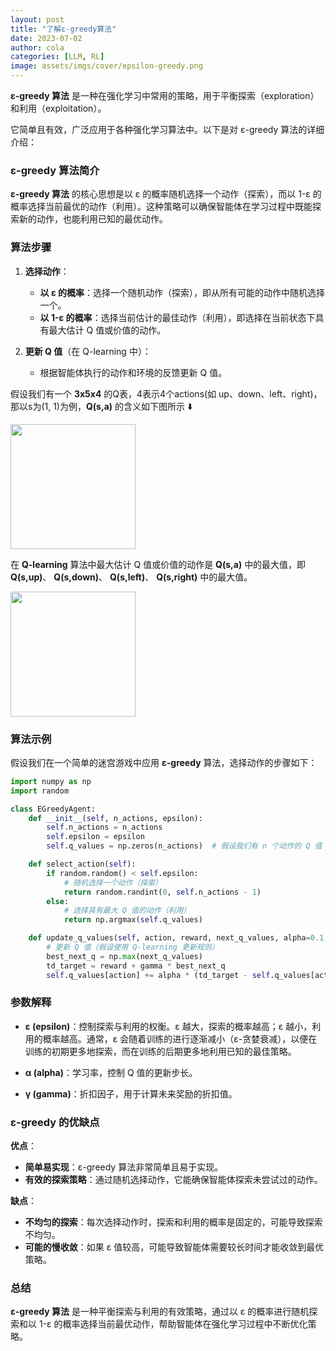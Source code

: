 ```yaml
---
layout: post
title: "了解ε-greedy算法"
date: 2023-07-02
author: cola
categories: [LLM, RL]
image: assets/imgs/cover/epsilon-greedy.png
---
```


**ε-greedy 算法** 是一种在强化学习中常用的策略，用于平衡探索（exploration）和利用（exploitation）。

它简单且有效，广泛应用于各种强化学习算法中。以下是对 ε-greedy 算法的详细介绍：

### ε-greedy 算法简介

**ε-greedy 算法** 的核心思想是以 ε 的概率随机选择一个动作（探索），而以 1-ε 的概率选择当前最优的动作（利用）。这种策略可以确保智能体在学习过程中既能探索新的动作，也能利用已知的最优动作。

### 算法步骤

1. **选择动作**：
   - **以 ε 的概率**：选择一个随机动作（探索），即从所有可能的动作中随机选择一个。
   - **以 1-ε 的概率**：选择当前估计的最佳动作（利用），即选择在当前状态下具有最大估计 Q 值或价值的动作。

2. **更新 Q 值**（在 Q-learning 中）：
   - 根据智能体执行的动作和环境的反馈更新 Q 值。

假设我们有一个 **3x5x4** 的Q表，4表示4个actions(如 up、down、left、right)，那以s为(1, 1)为例，**Q(s,a)** 的含义如下图所示 ⬇️

<img src="/assets/imgs/ai/llm/RL/q-learning/q-s-a.png" width="200"/>

在 **Q-learning** 算法中最大估计 Q 值或价值的动作是 **Q(s,a)** 中的最大值，即 **Q(s,up)**、 **Q(s,down)**、 **Q(s,left)**、 **Q(s,right)** 中的最大值。

<img src="/assets/imgs/ai/llm/RL/q-learning/epsilon-greedy.png" width="200"/>

### 算法示例

假设我们在一个简单的迷宫游戏中应用 **ε-greedy** 算法，选择动作的步骤如下：

```python
import numpy as np
import random

class EGreedyAgent:
    def __init__(self, n_actions, epsilon):
        self.n_actions = n_actions
        self.epsilon = epsilon
        self.q_values = np.zeros(n_actions)  # 假设我们有 n 个动作的 Q 值

    def select_action(self):
        if random.random() < self.epsilon:
            # 随机选择一个动作（探索）
            return random.randint(0, self.n_actions - 1)
        else:
            # 选择具有最大 Q 值的动作（利用）
            return np.argmax(self.q_values)

    def update_q_values(self, action, reward, next_q_values, alpha=0.1, gamma=0.99):
        # 更新 Q 值（假设使用 Q-learning 更新规则）
        best_next_q = np.max(next_q_values)
        td_target = reward + gamma * best_next_q
        self.q_values[action] += alpha * (td_target - self.q_values[action])
```

### 参数解释

- **ε (epsilon)**：控制探索与利用的权衡。ε 越大，探索的概率越高；ε 越小，利用的概率越高。通常，ε 会随着训练的进行逐渐减小（ε-贪婪衰减），以便在训练的初期更多地探索，而在训练的后期更多地利用已知的最佳策略。

- **α (alpha)**：学习率，控制 Q 值的更新步长。

- **γ (gamma)**：折扣因子，用于计算未来奖励的折扣值。

### ε-greedy 的优缺点

**优点**：
- **简单易实现**：ε-greedy 算法非常简单且易于实现。
- **有效的探索策略**：通过随机选择动作，它能确保智能体探索未尝试过的动作。

**缺点**：
- **不均匀的探索**：每次选择动作时，探索和利用的概率是固定的，可能导致探索不均匀。
- **可能的慢收敛**：如果 ε 值较高，可能导致智能体需要较长时间才能收敛到最优策略。

### 总结

**ε-greedy 算法** 是一种平衡探索与利用的有效策略，通过以 ε 的概率进行随机探索和以 1-ε 的概率选择当前最优动作，帮助智能体在强化学习过程中不断优化策略。